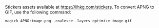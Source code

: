 Stickers assets available at https://lihkg.com/stickers. To convert APNG to GIF, use the following command:

```
magick APNG:image.png -coalesce -layers optimize image.gif
```